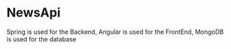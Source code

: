 # NewsApi
Spring is used for the Backend,
Angular is used for the FrontEnd,
MongoDB is used for the database
